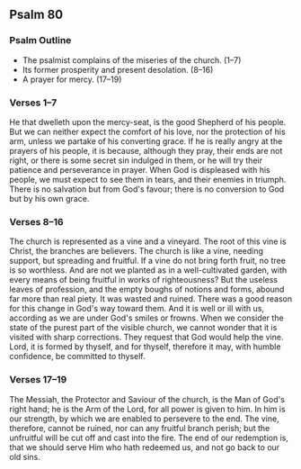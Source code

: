 ## Psalm 80

### Psalm Outline

- The psalmist complains of the miseries of the church. (1–7)
- Its former prosperity and present desolation. (8–16)
- A prayer for mercy. (17–19)

### Verses 1–7

He that dwelleth upon the mercy-seat, is the good Shepherd of his people. But we can neither expect the comfort of his love, nor the protection of his arm, unless we partake of his converting grace. If he is really angry at the prayers of his people, it is because, although they pray, their ends are not right, or there is some secret sin indulged in them, or he will try their patience and perseverance in prayer. When God is displeased with his people, we must expect to see them in tears, and their enemies in triumph. There is no salvation but from God's favour; there is no conversion to God but by his own grace.

### Verses 8–16

The church is represented as a vine and a vineyard. The root of this vine is Christ, the branches are believers. The church is like a vine, needing support, but spreading and fruitful. If a vine do not bring forth fruit, no tree is so worthless. And are not we planted as in a well-cultivated garden, with every means of being fruitful in works of righteousness? But the useless leaves of profession, and the empty boughs of notions and forms, abound far more than real piety. It was wasted and ruined. There was a good reason for this change in God's way toward them. And it is well or ill with us, according as we are under God's smiles or frowns. When we consider the state of the purest part of the visible church, we cannot wonder that it is visited with sharp corrections. They request that God would help the vine. Lord, it is formed by thyself, and for thyself, therefore it may, with humble confidence, be committed to thyself.

### Verses 17–19

The Messiah, the Protector and Saviour of the church, is the Man of God's right hand; he is the Arm of the Lord, for all power is given to him. In him is our strength, by which we are enabled to persevere to the end. The vine, therefore, cannot be ruined, nor can any fruitful branch perish; but the unfruitful will be cut off and cast into the fire. The end of our redemption is, that we should serve Him who hath redeemed us, and not go back to our old sins.

